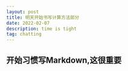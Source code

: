 ```yaml
---
layout: post
title: 明天开始书写计算方法部分
date: 2022-02-07
description: time is tight
tag: chatting
---
```


## 开始习惯写Markdown,这很重要

